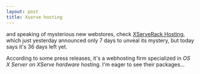 ```yaml
---
layout: post
title: Xserve hosting
---
```


and speaking of mysterious new webstores, check <a href="http://www.xserverack.com/">XServeRack Hosting</a>, which just yesterday announced only 7 days to unveal its mystery, but today says it's 36 days left yet.

According to some press releases, it's a webhosting firm specialized in <i>OS X Server on XServe hardware</i> hosting. I'm eager to see their packages...

